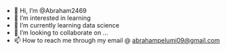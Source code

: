 - 👋 Hi, I’m @Abraham2469
- 👀 I’m interested in learning
- 🌱 I’m currently learning data science
- 💞️ I’m looking to collaborate on ...
- 📫 How to reach me through my email @ abrahampelumi09@gmail.com

<!---
Abraham2469/Abraham2469 is a ✨ special ✨ repository because its `README.md` (this file) appears on your GitHub profile.
You can click the Preview link to take a look at your changes.
--->
